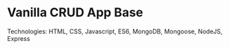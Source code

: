 # Vanilla CRUD App Base
Technologies: HTML, CSS, Javascript, ES6, MongoDB, Mongoose, NodeJS, Express

